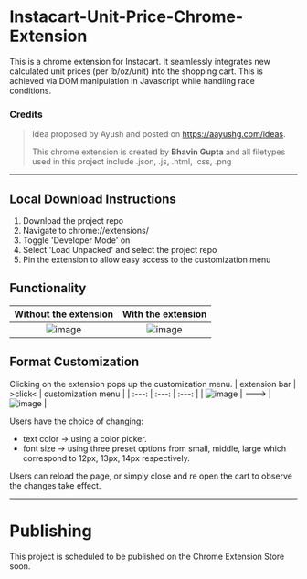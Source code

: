 # Instacart-Unit-Price-Chrome-Extension
This is a chrome extension for Instacart. It seamlessly integrates new calculated unit prices (per lb/oz/unit) into the shopping cart. This is achieved via DOM manipulation in Javascript while handling race conditions.

### Credits
> Idea proposed by Ayush and posted on https://aayushg.com/ideas.
> 
> This chrome extension is created by **Bhavin Gupta** and all filetypes used in this project include .json, .js, .html, .css, .png


---

## Local Download Instructions
1. Download the project repo
2. Navigate to chrome://extensions/
3. Toggle 'Developer Mode' on
4. Select 'Load Unpacked' and select the project repo
5. Pin the extension to allow easy access to the customization menu

## Functionality
| **Without the extension** | **With the extension** |
| :-----------: |  :-----------: | 
| ![image](https://github.com/user-attachments/assets/39981036-30af-4600-b3ba-fbd205d84248) | ![image](https://github.com/user-attachments/assets/c16f096a-2425-4a50-bebf-f2ab36410e85) |

## Format Customization
Clicking on the extension pops up the customization menu.
| extension bar | >click< | customization menu |
| :---: | :---: | :---: |
| ![image](https://github.com/user-attachments/assets/639fad1b-af07-4583-86ee-10865f1f501d) | ---> | ![image](https://github.com/user-attachments/assets/caecadb9-1322-4cc7-8ae6-c7ea74e288aa) |

Users have the choice of changing:
- text color -> using a color picker.
- font size -> using three preset options from small, middle, large which correspond to 12px, 13px, 14px respectively.

Users can reload the page, or simply close and re open the cart to observe the changes take effect.

---

# Publishing
This project is scheduled to be published on the Chrome Extension Store soon.
